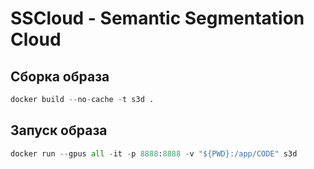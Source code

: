 # SSCloud - Semantic Segmentation Cloud 

## Сборка образа

```python
docker build --no-cache -t s3d .
```

## Запуск образа
```python
docker run --gpus all -it -p 8888:8888 -v "${PWD}:/app/CODE" s3d
```
